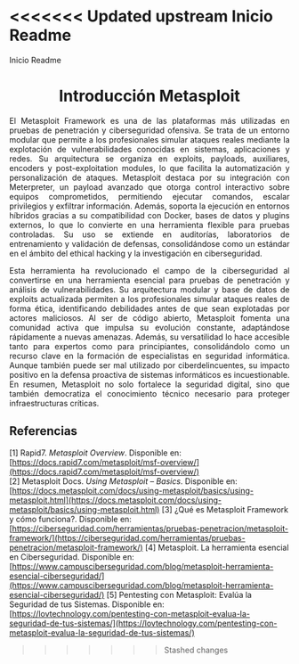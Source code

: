 <<<<<<< Updated upstream
Inicio Readme
=======
Inicio Readme

<h1 align="center"> Introducción Metasploit </h1>

<p align="justify">El Metasploit Framework es una de las plataformas más utilizadas en pruebas de penetración y ciberseguridad ofensiva. Se trata de un entorno modular que permite a los profesionales simular ataques reales mediante la explotación de vulnerabilidades conocidas en sistemas, aplicaciones y redes. Su arquitectura se organiza en exploits, payloads, auxiliares, encoders y post-exploitation modules, lo que facilita la automatización y personalización de ataques. Metasploit destaca por su integración con Meterpreter, un payload avanzado que otorga control interactivo sobre equipos comprometidos, permitiendo ejecutar comandos, escalar privilegios y exfiltrar información. Además, soporta la ejecución en entornos híbridos gracias a su compatibilidad con Docker, bases de datos y plugins externos, lo que lo convierte en una herramienta flexible para pruebas controladas. Su uso se extiende en auditorías, laboratorios de entrenamiento y validación de defensas, consolidándose como un estándar en el ámbito del ethical hacking y la investigación en ciberseguridad.</p>

<p align="justify">Esta herramienta ha revolucionado el campo de la ciberseguridad al convertirse en una herramienta esencial para pruebas de penetración y análisis de vulnerabilidades. Su arquitectura modular y base de datos de exploits actualizada permiten a los profesionales simular ataques reales de forma ética, identificando debilidades antes de que sean explotadas por actores maliciosos. Al ser de código abierto, Metasploit fomenta una comunidad activa que impulsa su evolución constante, adaptándose rápidamente a nuevas amenazas. Además, su versatilidad lo hace accesible tanto para expertos como para principiantes, consolidándolo como un recurso clave en la formación de especialistas en seguridad informática. Aunque también puede ser mal utilizado por ciberdelincuentes, su impacto positivo en la defensa proactiva de sistemas informáticos es incuestionable. En resumen, Metasploit no solo fortalece la seguridad digital, sino que también democratiza el conocimiento técnico necesario para proteger infraestructuras críticas.</p>

## Referencias
[1] Rapid7. *Metasploit Overview*. Disponible en: [https://docs.rapid7.com/metasploit/msf-overview/](https://docs.rapid7.com/metasploit/msf-overview/)  
[2] Metasploit Docs. *Using Metasploit – Basics*. Disponible en: [https://docs.metasploit.com/docs/using-metasploit/basics/using-metasploit.html](https://docs.metasploit.com/docs/using-metasploit/basics/using-metasploit.html)
[3] ¿Qué es Metasploit Framework y cómo funciona?. Disponible en: [https://ciberseguridad.com/herramientas/pruebas-penetracion/metasploit-framework/](https://ciberseguridad.com/herramientas/pruebas-penetracion/metasploit-framework/)
[4] Metasploit. La herramienta esencial en Ciberseguridad. Disponible en: [https://www.campusciberseguridad.com/blog/metasploit-herramienta-esencial-ciberseguridad/](https://www.campusciberseguridad.com/blog/metasploit-herramienta-esencial-ciberseguridad/)
[5] Pentesting con Metasploit: Evalúa la Seguridad de tus Sistemas. Disponible en: [https://lovtechnology.com/pentesting-con-metasploit-evalua-la-seguridad-de-tus-sistemas/](https://lovtechnology.com/pentesting-con-metasploit-evalua-la-seguridad-de-tus-sistemas/)
>>>>>>> Stashed changes
